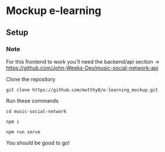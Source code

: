 # Mockup e-learning

## Setup

### Note
For this frontend to work you'll need the backend/api section -> https://github.com/John-Weeks-Dev/music-social-network-api

Clone the repository
```
git clone https://github.com/motthy0/e-learning_mockup.git
```

Run these commands
```
cd music-social-network

npm i

npm run serve
```

You should be good to go!

